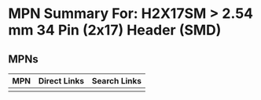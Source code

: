 



# MPN Summary For: H2X17SM > 2.54 mm 34 Pin (2x17) Header (SMD)

## MPNs
  

|MPN|Direct Links|Search Links|
| :--- | :--- | :--- |
||||
